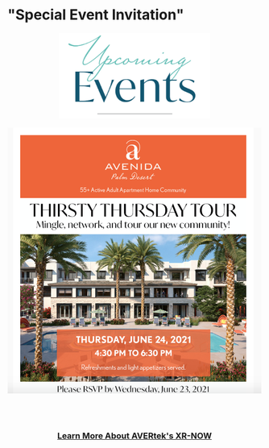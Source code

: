 #       "Special Event Invitation" <!-- Loads <model-viewer> for old browsers like IE11: -->
<p align="center">
  <img src="images/Upcoming Events.PNG" width=300>
  </p>
<p align="center">
  <img src="images/Header 1.png" width=750>
  </p>
  <br><br>
<h3 style="text-align: center;" markdown="1"><a href="https://avertek.net/" onclick="getOutboundLink('https://avertek.net/'); return false;">Learn More About AVERtek's XR-NOW</a></h3> 
  <br><br>
